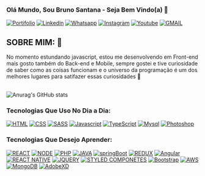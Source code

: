 ### Olá Mundo, Sou Bruno Santana - Seja Bem Vindo(a) 👋

[![Portifolio](https://img.shields.io/badge/Netlify-00C7B7?style=for-the-badge&logo=netlify&logoColor=white)](https://brunosantanadev.netlify.app/)
[![Linkedin](https://img.shields.io/badge/LinkedIn-0077B5?style=for-the-badge&logo=linkedin&logoColor=white)](https://www.linkedin.com/in/brunosantanadev/)
[![Whatsapp](https://img.shields.io/badge/WhatsApp-25D366?style=for-the-badge&logo=whatsapp&logoColor=white)](https://wa.me/5521994395138//)
[![Instagram](https://img.shields.io/badge/Instagram-E4405F?style=for-the-badge&logo=instagram&logoColor=white)](https://www.instagram.com/brunosantanadev/)
[![Youtube](https://img.shields.io/badge/YouTube-FF0000?style=for-the-badge&logo=youtube&logoColor=white)](https://www.youtube.com/channel/UCsKeBvLPAJ0YcrBo27CNGKw) 
[![GMAIL](https://img.shields.io/badge/Gmail-D14836?style=for-the-badge&logo=gmail&logoColor=white)](mailto:brunosantanadev@gmail.com)

## SOBRE MIM: 🤪
No momento estundando javascript, estou me desenvolvendo em Front-end mais gosto também do Back-end e Mobile, sempre gostei e tive curiosidade de saber como as coisas funcionam e o universo da programação é um dos melhores lugares para satifazer essas curiosidades 🚀 
<br><br>

![Anurag's GitHub stats](https://github-readme-stats.vercel.app/api?username=brunosantanadev&show_icons=true&theme=merko)



### Tecnologias Que Uso No Dia a Dia:


[![HTML](https://img.shields.io/badge/HTML5-E34F26?style=for-the-badge&logo=html5&logoColor=white)]()
[![CSS](https://img.shields.io/badge/CSS3-1572B6?style=for-the-badge&logo=css3&logoColor=white)]()
[![SASS](https://img.shields.io/badge/Sass-CC6699?style=for-the-badge&logo=sass&logoColor=white)]()
[![Javascript](https://img.shields.io/badge/JavaScript-F7DF1E?style=for-the-badge&logo=javascript&logoColor=black)]()
[![TypeScript](https://img.shields.io/badge/TypeScript-007ACC?style=for-the-badge&logo=typescript&logoColor=white)]()
[![Mysql](https://img.shields.io/badge/MySQL-005C84?style=for-the-badge&logo=mysql&logoColor=white)]()
[![Photoshop](https://img.shields.io/badge/Adobe%20Photoshop-31A8FF?style=for-the-badge&logo=Adobe%20Photoshop&logoColor=black)]()


### Tecnologias Que Desejo Aprender:


[![REACT](https://img.shields.io/badge/React-20232A?style=for-the-badge&logo=react&logoColor=61DAFB)]()
[![NODE](https://img.shields.io/badge/Node.js-43853D?style=for-the-badge&logo=node.js&logoColor=white)]()
[![PHP](https://img.shields.io/badge/PHP-777BB4?style=for-the-badge&logo=php&logoColor=white)]()
[![JAVA](https://img.shields.io/badge/Java-ED8B00?style=for-the-badge&logo=java&logoColor=white)]()
[![springBoot](https://img.shields.io/badge/Spring-6DB33F?style=for-the-badge&logo=spring&logoColor=white)]()
[![REDUX](https://img.shields.io/badge/Redux-593D88?style=for-the-badge&logo=redux&logoColor=white)]()
[![Angular](https://img.shields.io/badge/Angular-DD0031?style=for-the-badge&logo=angular&logoColor=white)]()
[![REACT NATIVE](https://img.shields.io/badge/React_Native-20232A?style=for-the-badge&logo=react&logoColor=61DAFB)]()
[![JQUERY](https://img.shields.io/badge/jQuery-0769AD?style=for-the-badge&logo=jquery&logoColor=white)]()
[![STYLED COMPONETES](https://img.shields.io/badge/styled--components-DB7093?style=for-the-badge&logo=styled-components&logoColor=white)]()
[![Bootstrap](https://img.shields.io/badge/Bootstrap-563D7C?style=for-the-badge&logo=bootstrap&logoColor=white)]()
[![AWS](https://img.shields.io/badge/Amazon_AWS-232F3E?style=for-the-badge&logo=amazon-aws&logoColor=white)]()
[![MongoDB](https://img.shields.io/badge/MongoDB-4EA94B?style=for-the-badge&logo=mongodb&logoColor=white)]()
[![AdobeXD](https://img.shields.io/badge/Adobe%20XD-470137?style=for-the-badge&logo=Adobe%20XD&logoColor=#FF61F6)]()



